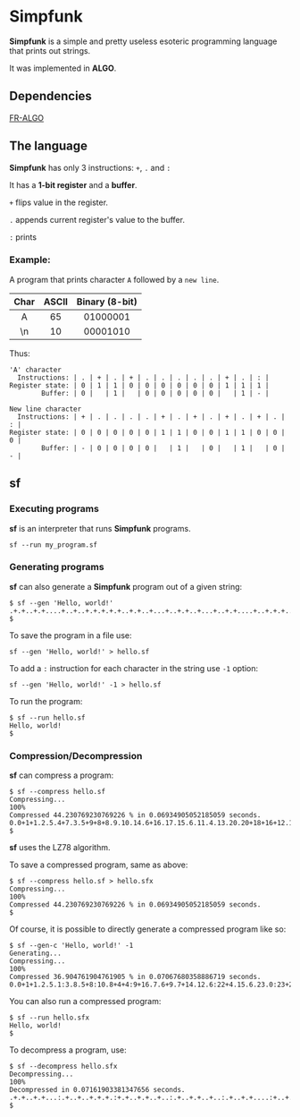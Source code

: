 # Simpfunk

**Simpfunk** is a simple and pretty useless esoteric programming language that prints out strings.

It was implemented in **ALGO**.

## Dependencies

[FR-ALGO](https://github.com/teegre/fr-algo)

## The language

**Simpfunk** has only 3 instructions: `+`, `.` and `:`

It has a **1-bit register** and a **buffer**.

`+` flips value in the register.

`.` appends current register's value to the buffer.

`:` prints 

### Example:

A program that prints character `A` followed by a `new line`.

| Char | ASCII | Binary (8-bit) |
|:----:|:-----:|:--------------:|
| A    | 65    | 01000001       |
| \n   | 10    | 00001010       |

Thus:

```
'A' character
  Instructions: | . | + | . | + | . | . | . | . | . | + | . | : |
Register state: | 0 | 1 | 1 | 0 | 0 | 0 | 0 | 0 | 0 | 1 | 1 | 1 |
        Buffer: | 0 |   | 1 |   | 0 | 0 | 0 | 0 | 0 |   | 1 | - |

New line character
  Instructions: | + | . | . | . | . | + | . | + | . | + | . | + | . | : |
Register state: | 0 | 0 | 0 | 0 | 0 | 1 | 1 | 0 | 0 | 1 | 1 | 0 | 0 | 0 |
        Buffer: | - | 0 | 0 | 0 | 0 |   | 1 |   | 0 |   | 1 |   | 0 | - |
```

## sf

### Executing programs

**sf** is an interpreter that runs **Simpfunk** programs.

```
sf --run my_program.sf
```

### Generating programs

**sf** can also generate a **Simpfunk** program out of a given string:

```
$ sf --gen 'Hello, world!'
.+.+..+.+....+..+..+.+.+.+.+..+.+..+...+..+.+..+...+..+.+....+..+.+.+..+....+.+......+...+.+...+.+..+.+....+.+...+..+.+..+..+.+..+...+..+..+.+....+.+....+.:
$
```

To save the program in a file use:

`sf --gen 'Hello, world!' > hello.sf`

To add a `:` instruction for each character in the string use `-1` option:

`sf --gen 'Hello, world!' -1 > hello.sf`

To run the program:

```
$ sf --run hello.sf
Hello, world!
$
```
### Compression/Decompression

**sf** can compress a program:

```
$ sf --compress hello.sf
Compressing...
100%
Compressed 44.230769230769226 % in 0.06934905052185059 seconds.
0.0+1+1.2.5.4+7.3.5+9+8+8.9.10.14.6+16.17.15.6.11.4.13.20.20+18+16+12.14+30.13+29.33.9:
$
```

**sf** uses the LZ78 algorithm.

To save a compressed program, same as above:

```
$ sf --compress hello.sf > hello.sfx
Compressing...
100%
Compressed 44.230769230769226 % in 0.06934905052185059 seconds.
$
```

Of course, it is possible to directly generate a compressed program like so:

```
$ sf --gen-c 'Hello, world!' -1
Generating...
Compressing...
100%
Compressed 36.904761904761905 % in 0.07067680358886719 seconds.
0.0+1+1.2.5.1:3.8.5+8:10.8+4+4:9+16.7.6+9.7+14.12.6:22+4.15.6.23.0:23+20.30+20+25.30.19.37.36+22.23:35.22:
```

You can also run a compressed program:

```
$ sf --run hello.sfx
Hello, world!
$
```

To decompress a program, use:

```
$ sf --decompress hello.sfx
Decompressing...
100%
Decompressed in 0.07161903381347656 seconds.
.+.+..+.+...:.+..+..+.+.+.:+.+..+.+..+..:.+..+.+..+..:.+..+.+....:+..+.+.+..+..:..+.+.....:.+...+.+...:+.+..+.+....:+.+...+..+.+.:.+..+.+..+..:.+..+..+.+..:..+.+....+.:
$
```

